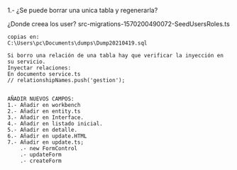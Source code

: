 1.- ¿Se puede borrar una unica tabla y regenerarla?







¿Donde creea los user?
    src-migrations-1570200490072-SeedUsersRoles.ts

    copias en:
    C:\Users\pc\Documents\dumps\Dump20210419.sql

    Si borro una relación de una tabla hay que verificar la inyección en su servicio.
    Inyectar relaciones:
    En documento service.ts
    // relationshipNames.push('gestion');


    AÑADIR NUEVOS CAMPOS:
    1.- Añadir en workbench
    2.- Añadir en entity.ts
    3.- Añadir en Interface.
    4.- Añadir en listado inicial.
    5.- Añadir en detalle.
    6.- Añadir en update.HTML
    7.- Añadir en update.ts;
        .- new FormControl
        .- updateForm
        .- createForm